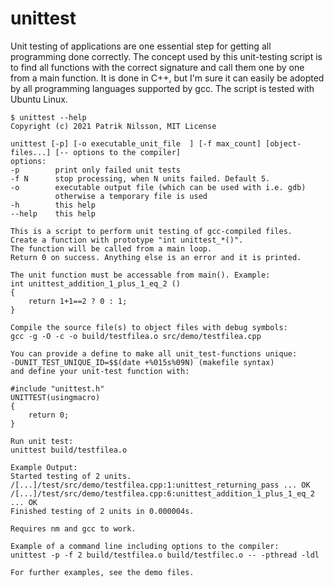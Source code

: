 # unittest
Unit testing of applications are one essential step for getting all programming done correctly. The concept used by this unit-testing script is to find all functions with the correct signature and call them one by one from a main function. It is done in C++, but I'm sure it can easily be adopted by all programming languages supported by gcc. The script is tested with Ubuntu Linux.

~~~
$ unittest --help
Copyright (c) 2021 Patrik Nilsson, MIT License

unittest [-p] [-o executable_unit_file  ] [-f max_count] [object-files...] [-- options to the compiler]
options:
-p        print only failed unit tests
-f N      stop processing, when N units failed. Default 5.
-o        executable output file (which can be used with i.e. gdb)
          otherwise a temporary file is used
-h        this help
--help    this help

This is a script to perform unit testing of gcc-compiled files.
Create a function with prototype "int unittest_*()".
The function will be called from a main loop.
Return 0 on success. Anything else is an error and it is printed.

The unit function must be accessable from main(). Example:
int unittest_addition_1_plus_1_eq_2 ()
{
    return 1+1==2 ? 0 : 1;
}

Compile the source file(s) to object files with debug symbols:
gcc -g -O -c -o build/testfilea.o src/demo/testfilea.cpp

You can provide a define to make all unit_test-functions unique:
-DUNIT_TEST_UNIQUE_ID=$$(date +%015s%09N) (makefile syntax)
and define your unit-test function with:

#include "unittest.h"
UNITTEST(usingmacro)
{
    return 0;
}

Run unit test:
unittest build/testfilea.o

Example Output:
Started testing of 2 units.
/[...]/test/src/demo/testfilea.cpp:1:unittest_returning_pass ... OK
/[...]/test/src/demo/testfilea.cpp:6:unittest_addition_1_plus_1_eq_2 ... OK
Finished testing of 2 units in 0.000004s.

Requires nm and gcc to work.

Example of a command line including options to the compiler:
unittest -p -f 2 build/testfilea.o build/testfilec.o -- -pthread -ldl

For further examples, see the demo files.
~~~

